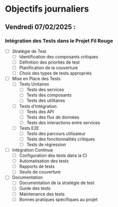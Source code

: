 # Objectifs journaliers

## Vendredi 07/02/2025 :

### Intégration des Tests dans le Projet Fil Rouge

- [ ] Stratégie de Test
  - [ ] Identification des composants critiques
  - [ ] Définition des priorités de test
  - [ ] Planification de la couverture
  - [ ] Choix des types de tests appropriés

- [ ] Mise en Place des Tests
  - [ ] Tests Unitaires
    - [ ] Tests des services
    - [ ] Tests des composants
    - [ ] Tests des utilitaires
  - [ ] Tests d'Intégration
    - [ ] Tests des API
    - [ ] Tests des flux de données
    - [ ] Tests des interactions entre services
  - [ ] Tests E2E
    - [ ] Tests des parcours utilisateur
    - [ ] Tests des fonctionnalités critiques
    - [ ] Tests de régression

- [ ] Intégration Continue
  - [ ] Configuration des tests dans la CI
  - [ ] Automatisation des tests
  - [ ] Rapports de tests
  - [ ] Seuils de couverture

- [ ] Documentation
  - [ ] Documentation de la stratégie de test
  - [ ] Guide des tests
  - [ ] Maintenance des tests
  - [ ] Bonnes pratiques spécifiques au projet 